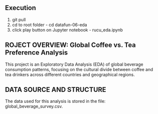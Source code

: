 Execution
------------------------------------------------------------
1. git pull 
2. cd to root folder - cd datafun-06-eda
3. click play button on Jupyter notebook - rucu_eda.ipynb

ROJECT OVERVIEW: Global Coffee vs. Tea Preference Analysis
------------------------------------------------------------
This project is an Exploratory Data Analysis (EDA) of global beverage consumption
patterns, focusing on the cultural divide between coffee and tea drinkers across
different countries and geographical regions.

DATA SOURCE AND STRUCTURE
-------------------------
The data used for this analysis is stored in the file: global_beverage_survey.csv.
